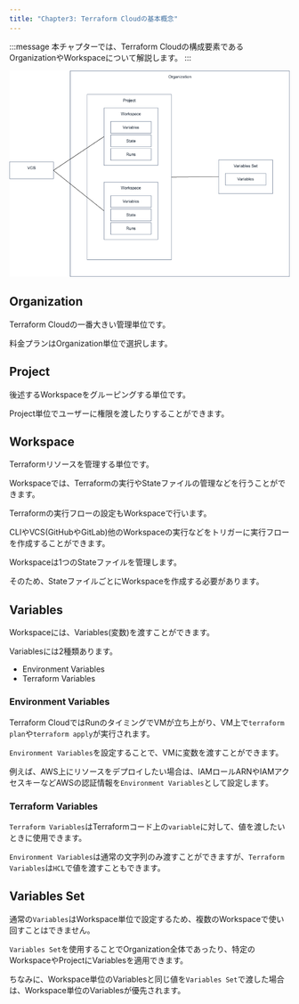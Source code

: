 ```yaml
---
title: "Chapter3: Terraform Cloudの基本概念"
---
```


:::message
本チャプターでは、Terraform Cloudの構成要素であるOrganizationやWorkspaceについて解説します。
:::

<!-- Run TaskやPrivate Registory Policy Setも追加したい -->

![](/images/chapter_3/01-tfc-concept.png)

## Organization

Terraform Cloudの一番大きい管理単位です。

料金プランはOrganization単位で選択します。

## Project

後述するWorkspaceをグルーピングする単位です。

Project単位でユーザーに権限を渡したりすることができます。

## Workspace

Terraformリソースを管理する単位です。

Workspaceでは、Terraformの実行やStateファイルの管理などを行うことができます。

Terraformの実行フローの設定もWorkspaceで行います。

CLIやVCS(GitHubやGitLab)他のWorkspaceの実行などをトリガーに実行フローを作成することができます。

Workspaceは1つのStateファイルを管理します。

そのため、StateファイルごとにWorkspaceを作成する必要があります。

## Variables

Workspaceには、Variables(変数)を渡すことができます。

Variablesには2種類あります。

- Environment Variables
- Terraform Variables

### Environment Variables

Terraform CloudではRunのタイミングでVMが立ち上がり、VM上で`terraform plan`や`terraform apply`が実行されます。

`Environment Variables`を設定することで、VMに変数を渡すことができます。

例えば、AWS上にリソースをデプロイしたい場合は、IAMロールARNやIAMアクセスキーなどAWSの認証情報を`Environment Variables`として設定します。

### Terraform Variables

`Terraform Variables`はTerraformコード上の`variable`に対して、値を渡したいときに使用できます。

`Environment Variables`は通常の文字列のみ渡すことができますが、`Terraform Variables`は`HCL`で値を渡すこともできます。

## Variables Set

通常の`Variables`はWorkspace単位で設定するため、複数のWorkspaceで使い回すことはできません。

`Variables Set`を使用することでOrganization全体であったり、特定のWorkspaceやProjectにVariablesを適用できます。

ちなみに、Workspace単位のVariablesと同じ値を`Variables Set`で渡した場合は、Workspace単位のVariablesが優先されます。
